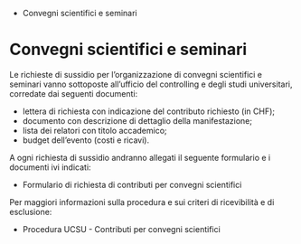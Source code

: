   * Convegni scientifici e seminari

#  Convegni scientifici e seminari

Le richieste di sussidio per l’organizzazione di convegni scientifici e
seminari vanno sottoposte all’ufficio del controlling e degli studi
universitari, corredate dai seguenti documenti:

  * lettera di richiesta con indicazione del contributo richiesto (in CHF);
  * documento con descrizione di dettaglio della manifestazione;
  * lista dei relatori con titolo accademico;
  * budget dell’evento (costi e ricavi).

A ogni richiesta di sussidio andranno allegati il seguente formulario e i
documenti ivi indicati:

  * Formulario di richiesta di contributi per convegni scientifici

Per maggiori informazioni sulla procedura e sui criteri di ricevibilità e di
esclusione:

  * Procedura UCSU - Contributi per convegni scientifici

